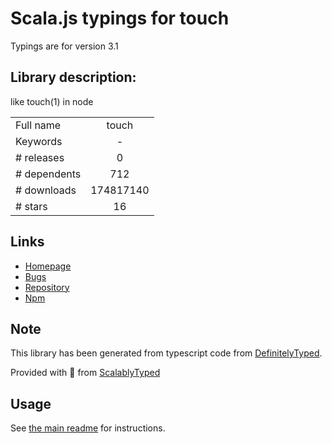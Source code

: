 
# Scala.js typings for touch

Typings are for version 3.1

## Library description:
like touch(1) in node

|                    |                 |
| ------------------ | :-------------: |
| Full name          | touch |
| Keywords           | - |
| # releases         | 0 |
| # dependents       | 712 |
| # downloads        | 174817140 |
| # stars            | 16 |

## Links
- [Homepage](https://github.com/isaacs/node-touch#readme)
- [Bugs](https://github.com/isaacs/node-touch/issues)
- [Repository](https://github.com/isaacs/node-touch)
- [Npm](https://www.npmjs.com/package/touch)
    


## Note
This library has been generated from typescript code from [DefinitelyTyped](https://definitelytyped.org).

Provided with :purple_heart: from [ScalablyTyped](https://github.com/oyvindberg/ScalablyTyped)

## Usage
See [the main readme](../../readme.md) for instructions.



